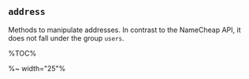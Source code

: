 ## `address`

Methods to manipulate addresses. In contrast to the NameCheap API, it does not fall under the group `users`.

%TOC%

%~ width="25"%
